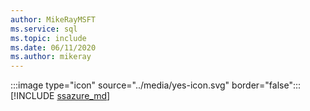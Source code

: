 ```yaml
---
author: MikeRayMSFT
ms.service: sql
ms.topic: include
ms.date: 06/11/2020
ms.author: mikeray
---
```


:::image type="icon" source="../media/yes-icon.svg" border="false"::: [!INCLUDE [ssazure_md](../ssazure_md.md)]

